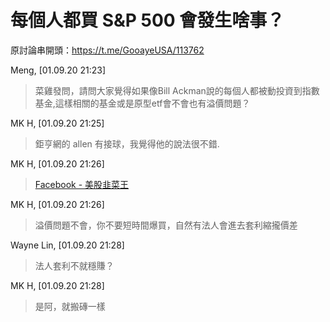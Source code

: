 # 每個人都買 S&P 500 會發生啥事？

原討論串開頭：<https://t.me/GooayeUSA/113762>

Meng, [01.09.20 21:23]

> 菜雞發問，請問大家覺得如果像Bill Ackman說的每個人都被動投資到指數基金,這樣相關的基金或是原型etf會不會也有溢價問題？

MK H, [01.09.20 21:25]

> 鉅亨網的 allen 有接球，我覺得他的說法很不錯.

MK H, [01.09.20 21:26]

> [Facebook - 美股韭菜王](https://www.facebook.com/ChivesKing/posts/3298969060193172)

MK H, [01.09.20 21:26]

> 溢價問題不會，你不要短時間爆買，自然有法人會進去套利縮攏價差

Wayne Lin, [01.09.20 21:28]

> 法人套利不就穩賺？

MK H, [01.09.20 21:28]

> 是阿，就搬磚一樣
